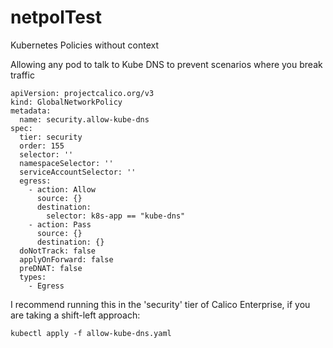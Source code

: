 # netpolTest
Kubernetes Policies without context



Allowing any pod to talk to Kube DNS to prevent scenarios where you break traffic
```
apiVersion: projectcalico.org/v3
kind: GlobalNetworkPolicy
metadata:
  name: security.allow-kube-dns
spec:
  tier: security
  order: 155
  selector: ''
  namespaceSelector: ''
  serviceAccountSelector: ''
  egress:
    - action: Allow
      source: {}
      destination:
        selector: k8s-app == "kube-dns"
    - action: Pass
      source: {}
      destination: {}
  doNotTrack: false
  applyOnForward: false
  preDNAT: false
  types:
    - Egress
```

I recommend running this in the 'security' tier of Calico Enterprise, if you are taking a shift-left approach:
```
kubectl apply -f allow-kube-dns.yaml
```
